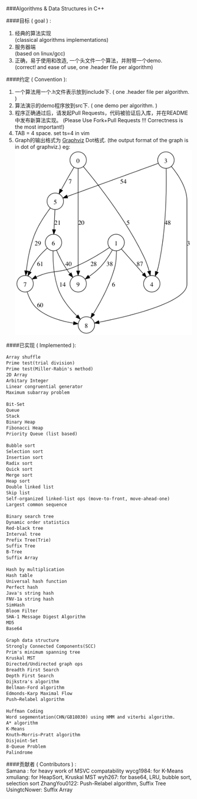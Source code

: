 ###Algorithms & Data Structures in C++

####目标 ( goal ) :

   1. 经典的算法实现      
      (classical algorithms implementations)      
   2. 服务器端       
      (based on linux/gcc)       
   3. 正确，易于使用和改造, 一个头文件一个算法，并附带一个demo.       
      (correct! and ease of use, one .header file per algorithm)        

####约定 ( Convention ):

   1.  一个算法用一个.h文件表示放到include下. ( one .header file per algorithm. )
   2.  算法演示的demo程序放到src下.  ( one demo per algorithm.  )
   3.  程序正确通过后，请发起Pull Requests，代码被验证后入库，并在README中发布新算法实现。
       (Please Use Fork+Pull Requests !!! Correctness is the most important!)
   4.  TAB = 4 space.  set ts=4 in vim
   5.  Graph的输出格式为 [Graphviz](http://www.graphviz.org/) Dot格式.
   	(the output format of the graph is in dot of graphviz.)
   	eg:
   	![demograph](demo_graph.png)

####已实现 ( Implemented ):

    Array shuffle
    Prime test(trial division)
    Prime test(Miller-Rabin's method)
    2D Array
    Arbitary Integer
    Linear congruential generator
    Maximum subarray problem

    Bit-Set
    Queue
    Stack
    Binary Heap
	Fibonacci Heap
    Priority Queue (list based)

	Bubble sort
	Selection sort
    Insertion sort
    Radix sort
    Quick sort
    Merge sort
    Heap sort
    Double linked list
    Skip list
    Self-organized linked-list ops (move-to-front, move-ahead-one)
    Largest common sequence

    Binary search tree
    Dynamic order statistics
    Red-black tree
    Interval tree
    Prefix Tree(Trie)
    Suffix Tree
    B-Tree
	Suffix Array

    Hash by multiplication
    Hash table
    Universal hash function
    Perfect hash
    Java's string hash
    FNV-1a string hash
    SimHash
    Bloom Filter
    SHA-1 Message Digest Algorithm
    MD5
    Base64

    Graph data structure
	Strongly Connected Components(SCC)
    Prim's minimum spanning tree
    Kruskal MST
    Directed/Undirected graph ops
    Breadth First Search
    Depth First Search
    Dijkstra's algorithm
    Bellman-Ford algorithm
    Edmonds-Karp Maximal Flow
    Push–Relabel algorithm

    Huffman Coding
    Word segementation(CHN/GB18030) using HMM and viterbi algorithm.
    A* algorithm
    K-Means
    Knuth–Morris–Pratt algorithm
    Disjoint-Set
	8-Queue Problem
	Palindrome

####贡献者 ( Contributors ) :  
    Samana :  for heavy work of MSVC compatability
    wycg1984: for K-Means
    xmuliang: for HeapSort, Kruskal MST
    wyh267: for base64, LRU, bubble sort, selection sort
    ZhangYou0122: Push-Relabel algorithm, Suffix Tree           
	UsingtcNower: Suffix Array        
